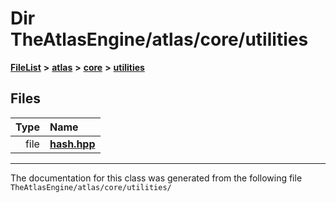

# Dir TheAtlasEngine/atlas/core/utilities



[**FileList**](files.md) **>** [**atlas**](dir_1e6ffef027cfcf7ded3287660b505c9f.md) **>** [**core**](dir_ab5f97e7ae27ba905c508150b2df25d1.md) **>** [**utilities**](dir_5ecaaba7e34420a87db9680718b1325e.md)












## Files

| Type | Name |
| ---: | :--- |
| file | [**hash.hpp**](hash_8hpp.md) <br> |



























































------------------------------
The documentation for this class was generated from the following file `TheAtlasEngine/atlas/core/utilities/`

